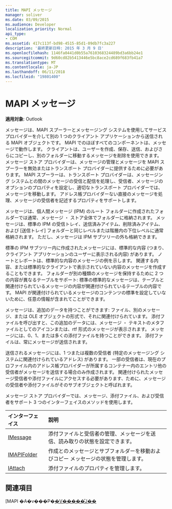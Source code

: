 ```yaml
---
title: MAPI メッセージ
manager: soliver
ms.date: 03/09/2015
ms.audience: Developer
localization_priority: Normal
api_type:
- COM
ms.assetid: 417c113f-bd98-4515-85d1-09db7fc3a227
description: '最終更新日時: 2015 年 3 月 9 日'
ms.openlocfilehash: 1146fa0441d0b55a7610368324489bd3a6bb24e1
ms.sourcegitcommit: 9d60cd82b5413446e5bc8ace2cd689f683fb41a7
ms.translationtype: MT
ms.contentlocale: ja-JP
ms.lasthandoff: 06/11/2018
ms.locfileid: "19801400"
---
```

# <a name="mapi-messages"></a>MAPI メッセージ

  
  
**適用対象**: Outlook 
  
メッセージは、MAPI スプーラーとメッセージング システムを使用してサービス プロバイダーを介して別の 1 つのクライアント アプリケーションから送信される MAPI オブジェクトです。 MAPI でのほぼすべてのコンポーネントは、メッセージで動作します。 クライアントは、ユーザーを作成、保存、送信、およびさらにコピーし、別のフォルダーに移動するメッセージを削除を使用できます。 メッセージ ストア プロバイダーは、メッセージの管理とメッセージを MAPI スプーラーを無効またはトランスポート プロバイダーに提供するために必要があります。 MAPI スプーラーは、トランスポート プロバイダーは、メッセージング システムとの間のメッセージの受信と配信を処理し、受信者、メッセージのオプションのプロパティを設定し、適切なトランスポート プロバイダーでは、メッセージを移動します。 アドレス帳プロバイダーない直接のメッセージを処理、メッセージの受信者を記述するプロパティをサポートします。
  
メッセージは、個人間メッセージ (IPM) のルート フォルダーに作成されたフォルダーでは通常、メッセージ ・ ストア全体でフォルダーに格納されます。 メッセージは、標準の IPM の受信トレイ、送信済みアイテム、削除済みアイテム、および [送信トレイ] フォルダーと同じレベルまたは階層内の下位レベルに通常格納されます。 ただし、メッセージは IPM サブツリーの外も格納できます。
  
標準の IPM サブツリー内に作成されたメッセージには、標準的な内容 (つまり、クライアント アプリケーションのユーザーに表示される内容) があります。 ノートとレポートは、標準的な内容のメッセージの例を示します。 関連する内容、または標準的なクライアントで表示されていない内容のメッセージを作成することもできます。 フォルダーが別の種類のメッセージを保持するために 2 つの内容が異なるテーブルをサポート: 標準の標準的なメッセージは、テーブルと関連付けられているメッセージの内容が関連付けられているテーブルの内容です。 MAPI が関連付けられているメッセージのコンテンツの標準を設定していないために、任意の情報が含まれてことができます。 
  
メッセージは、追加のデータを持つことができます: ファイル、別のメッセージ、または OLE オブジェクトの形式で、それに関連付けられています。 添付ファイルを呼び出すと、この追加のデータには、メッセージ ・ テキストのメタファイルとしてのアイコンまたは、rtf 形式のメッセージが表示されます。 メッセージには、0、1、または多くの添付ファイルを持つことができます。 添付ファイルは、常にメッセージが送信されます。
  
送信されるメッセージには、1 つまたは複数の受信者 (特定のメッセージング システムに関連付けられているアドレス) があります。 一部の受信者は、現在のプロファイル内のアドレス帳プロバイダーが所属するコンテナー内のエントリ他の受信者がメッセージを送信する場合のみ作成されます。 関連付けられたメッセージ受信者や添付ファイルにアクセスする必要があります、ために、メッセージの受信者や添付ファイルがそのサブオブジェクトと呼ばれます。 
  
メッセージ ストア プロバイダーでは、メッセージ、添付ファイル、および受信者をサポート 3 つのインターフェイスのメソッドを使用します。 
  
|**インターフェイス**|**説明**|
|:-----|:-----|
|[IMessage](imessageimapiprop.md) <br/> |添付ファイルと受信者の管理、メッセージを送信、読み取りの状態を設定できます。  <br/> |
|[IMAPIFolder](imapifolderimapicontainer.md) <br/> |作成とのメッセージとサブフォルダーを移動およびコピー メッセージの状態を管理します。  <br/> |
|[IAttach](iattachimapiprop.md) <br/> |添付ファイルのプロパティを管理します。  <br/> |
   
## <a name="see-also"></a>関連項目



[MAPI �A�v���P�[�V�����̊J��](mapi-application-development.md)

